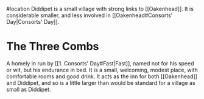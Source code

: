 #location
Diddipet is a small village with strong links to [[Oakenhead]]. It is considerable smaller, and less involved in [[Oakenhead#Consorts' Day|Consorts' Day]].
# The Three Combs
A homely in run by [[1. Consorts' Day#Fast|Fast]], named not for his speed or wit, but his endurance in bed. It is a small, welcoming, modest place, with comfortable rooms and good drink. It acts as the inn for both [[Oakenhead]] and Diddipet, and so is a little larger than would be standard for a village as small as Diddipet.